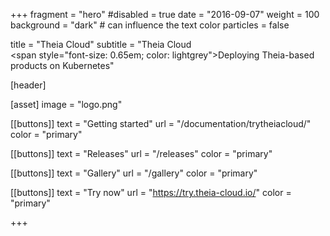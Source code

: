 +++
fragment = "hero"
#disabled = true
date = "2016-09-07"
weight = 100
background = "dark" # can influence the text color
particles = false

title = "Theia Cloud"
subtitle = "Theia Cloud<br/><span style=\"font-size: 0.65em; color: lightgrey\">Deploying Theia-based products on Kubernetes</span>"

[header]

[asset]
  image = "logo.png"

[[buttons]]
  text = "Getting started"
  url = "/documentation/trytheiacloud/"
  color = "primary"

[[buttons]]
  text = "Releases"
  url = "/releases"
  color = "primary"

[[buttons]]
  text = "Gallery"
  url = "/gallery"
  color = "primary"

[[buttons]]
  text = "Try now"
  url = "https://try.theia-cloud.io/"
  color = "primary"

+++

